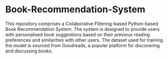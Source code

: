 # Book-Recommendation-System
This repository comprises a Collaborative Filtering-based Python-based Book Recommendation System. The system is designed to provide users with personalised book suggestions based on their previous reading preferences and similarities with other users. The dataset used for training the model is sourced from Goodreads, a popular platform for discovering and discussing books.
